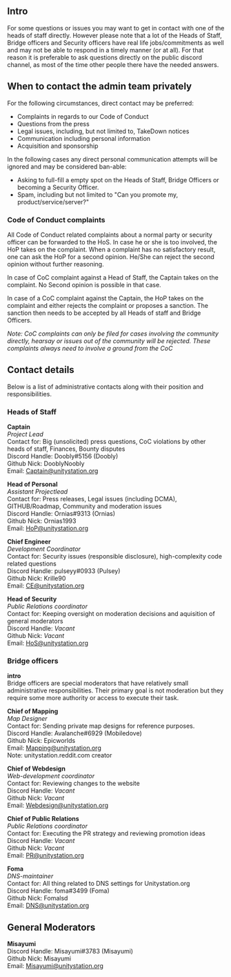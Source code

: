 ## Intro
For some questions or issues you may want to get in contact with one of the heads of staff directly. However please note that a lot of the Heads of Staff, Bridge officers and Security officers have real life jobs/commitments as well and may not be able to respond in a timely manner (or at all). For that reason it is preferable to ask questions directly on the public discord channel, as most of the time other people there have the needed answers. 

## When to contact the admin team privately
For the following circumstances, direct contact may be preferred:

* Complaints in regards to our Code of Conduct
* Questions from the press
* Legal issues, including, but not limited to, TakeDown notices
* Communication including personal information
* Acquisition and sponsorship

In the following cases any direct personal communication attempts will be ignored and may be considered ban-able:
* Asking to full-fill a empty spot on the Heads of Staff, Bridge Officers or becoming a Security Officer.
* Spam, including but not limited to "Can you promote my, product/service/server?"

### Code of Conduct complaints
All Code of Conduct related complaints about a normal party or security officer can be forwarded to the HoS. In case he or she is too involved, the HoP takes on the complaint. When a complaint has no satisfactory result, one can ask the HoP for a second opinion. He/She can reject the second opinion without further reasoning.

In case of CoC complaint against a Head of Staff, the Captain takes on the complaint. No Second opinion is possible in that case. 

In case of a CoC complaint against the Captain, the HoP takes on the complaint and either rejects the complaint or proposes a sanction. The sanction then needs to be accepted by all Heads of staff and Bridge Officers.

_Note: CoC complaints can only be filed for cases involving the community directly, hearsay or issues out of the community will be rejected. These complaints always need to involve a ground from the CoC_

## Contact details
Below is a list of administrative contacts along with their position and responsibilities.

### Heads of Staff
**Captain**<br>
_Project Lead_<br>
Contact for: Big (unsolicited) press questions, CoC violations by other heads of staff, Finances, Bounty disputes <br>
Discord Handle: Doobly#5156 (Doobly)<br>
Github Nick: DooblyNoobly<br>
Email: Captain@unitystation.org<br>

**Head of Personal**<br>
_Assistant Projectlead_<br>
Contact for: Press releases, Legal issues (including DCMA), GITHUB/Roadmap, Community and moderation issues<br>
Discord Handle: Ornias#9313 (Ornias)<br>
Github Nick: Ornias1993<br>
Email: HoP@unitystation.org<br>

**Chief Engineer**<br>
_Development Coordinator_<br>
Contact for: Security issues (responsible disclosure), high-complexity code related questions<br>
Discord Handle: pulseyy#0933 (Pulsey)<br>
Github Nick: Krille90<br>
Email: CE@unitystation.org<br>

**Head of Security**<br>
_Public Relations coordinator_<br>
Contact for: Keeping oversight on moderation decisions and aquisition of general moderators<br>
Discord Handle: _Vacant_<br>
Github Nick: _Vacant_<br>
Email: HoS@unitystation.org<br>

### Bridge officers

**intro** <br>
Bridge officers are special moderators that have relatively small administrative responsibilities. Their primary goal is not moderation but they require some more authority or access to execute their task. 

**Chief of Mapping**<br>
_Map Designer_<br>
Contact for: Sending private map designs for reference purposes.<br>
Discord Handle: Avalanche#6929 (Mobiledove)<br>
Github Nick: Epicworlds<br>
Email: Mapping@unitystation.org<br>
Note: unitystation.reddit.com creator

**Chief of Webdesign**<br>
_Web-development coordinator_<br>
Contact for: Reviewing changes to the website<br>
Discord Handle: _Vacant_<br>
Github Nick: _Vacant_<br>
Email: Webdesign@unitystation.org<br>

**Chief of Public Relations**<br>
_Public Relations coordinator_<br>
Contact for: Executing the PR strategy and reviewing promotion ideas<br>
Discord Handle: _Vacant_<br>
Github Nick: _Vacant_<br>
Email: PR@unitystation.org<br>

**Foma**<br>
_DNS-maintainer_<br>
Contact for: All thing related to DNS settings for Unitystation.org<br>
Discord Handle: foma#3499 (Foma)<br>
Github Nick: Fomalsd<br>
Email: DNS@unitystation.org<br>

## General Moderators<br>
**Misayumi**<br>
Discord Handle: Misayumi#3783 (Misayumi)<br>
Github Nick: Misayumi<br>
Email: Misayumi@unitystation.org<br>